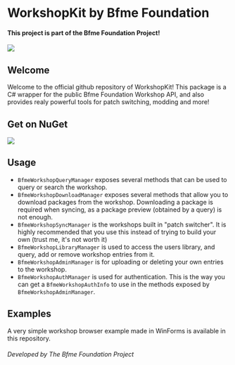 # WorkshopKit by Bfme Foundation
#### This project is part of the Bfme Foundation Project!
<a href="https://github.com/MarcellVokk/bfme-foundation-project">
    <img src="https://img.shields.io/badge/GitHub-Foundation Project-lime"/>
</a>

## Welcome
Welcome to the official github repository of WorkshopKit!
This package is a C# wrapper for the public Bfme Foundation Workshop API, and also provides realy powerful tools for patch switching, modding and more!

## Get on NuGet
<a href="https://www.nuget.org/packages/BfmeFoundationProject.WorkshopKit">
   <img src="https://img.shields.io/nuget/v/BfmeFoundationProject.WorkshopKit"/>
</a>

## Usage
- `BfmeWorkshopQueryManager` exposes several methods that can be used to query or search the workshop.
- `BfmeWorkshopDownloadManager` exposes several methods that allow you to download packages from the workshop. Downloading a package is required when syncing, as a package preview (obtained by a query) is not enough.
- `BfmeWorkshopSyncManager` is the workshops built in "patch switcher". It is highly recommended that you use this instead of trying to build your own (trust me, it's not worth it)
- `BfmeWorkshopLibraryManager` is used to access the users library, and query, add or remove workshop entries from it.
- `BfmeWorkshopAdminManager` is for uploading or deleting your own entries to the workshop.
- `BfmeWorkshopAuthManager` is used for authentication. This is the way you can get a `BfmeWorkshopAuthInfo` to use in the methods exposed by `BfmeWorkshopAdminManager`.

## Examples
A very simple workshop browser example made in WinForms is available in this repository.

###### Developed by The Bfme Foundation Project
